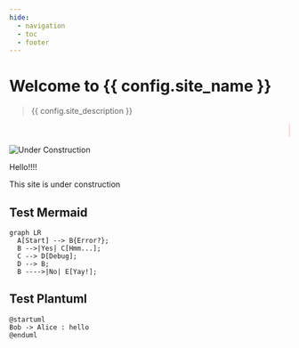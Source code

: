 ```yaml
---
hide:
  - navigation
  - toc
  - footer
---
```


# Welcome to {{ config.site_name }}

> {{ config.site_description }}

<marquee behavior="scroll" direction="left" style="color: red; font-size: 1.5em;">
  🚧 This site is under construction! 🚧
</marquee>

![Under Construction](https://media.giphy.com/media/3o7abKhOpu0NwenH3O/giphy.gif)

Hello!!!!

This site is under construction

## Test Mermaid

``` mermaid
graph LR
  A[Start] --> B{Error?};
  B -->|Yes| C[Hmm...];
  C --> D[Debug];
  D --> B;
  B ---->|No| E[Yay!];
```

## Test Plantuml

```puml
@startuml
Bob -> Alice : hello
@enduml
```